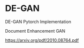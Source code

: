 # DE-GAN
DE-GAN Pytorch Implementation

Document Enhancement GAN

https://arxiv.org/pdf/2010.08764.pdf
